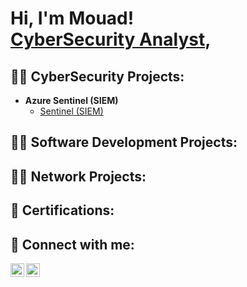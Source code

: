 <h1>Hi, I'm Mouad! <br/> <a href="https://www.linkedin.com/in/mouaderrafik/">CyberSecurity Analyst</a>, 

<h2>👨‍💻 CyberSecurity Projects:</h2>


- <b>Azure Sentinel (SIEM)</b>
  - [Sentinel (SIEM)](https://github.com?mouaderrafik/#)

<h2>👨‍💻 Software Development Projects:</h2>


<h2>👨‍💻 Network Projects:</h2>


<h2>🧾 Certifications:</h2>

<h2> 🤳 Connect with me:</h2>


[<img align="left" alt="MouadErrafik | LinkedIn" width="22px" src="https://cdn.jsdelivr.net/npm/simple-icons@v3/icons/linkedin.svg" />][linkedin]
[<img align="left" alt="MouadErrafik | Instagram" width="22px" src="https://cdn.jsdelivr.net/npm/simple-icons@v3/icons/instagram.svg" />][instagram]


[instagram]: https://www.instagram.com/mouaderrafik/
[linkedin]: https://linkedin.com/in/mouaderrafik

